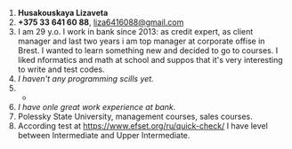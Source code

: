 1. **Husakouskaya Lizaveta**
2. **+375 33 641 60 88**, liza6416088@gmail.com
3. I am 29 y.o. I work in bank since 2013: as credit expert, as client manager and last two years i am top manager at corporate offise in Brest. I wanted to learn something new and decided to go to courses. I liked nformatics and math at school and suppos that it's very interesting to write and test codes.
4. *I haven't any programming scills yet.*
5. -
6. *I have onle great work experience at bank.*
7. Polessky State University, management courses, sales courses.
8. According test at https://www.efset.org/ru/quick-check/ I have level between Intermediate and Upper Intermediate.
